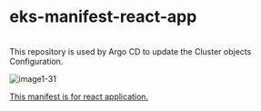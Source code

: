 # eks-manifest-react-app 
</br>This repository is used by Argo CD to update the Cluster objects Configuration.

![image1-31](https://user-images.githubusercontent.com/32189783/203806949-31715b96-085b-42c1-9f0a-55ae353cf547.png)



[This manifest is for react application.](https://github.com/Saurabhkr952/my-portfolio)
